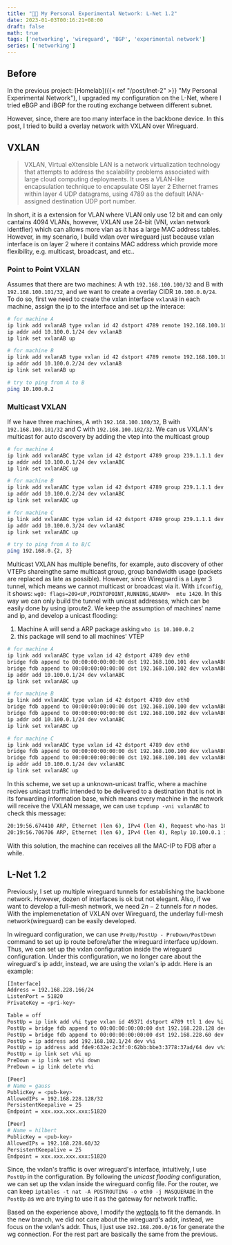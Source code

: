 ```yaml
---
title: "👨‍💻 My Personal Experimental Network: L-Net 1.2"
date: 2023-01-03T00:16:21+08:00
draft: false
math: true
tags: ['networking', 'wireguard', 'BGP', 'experimental network']
series: ['networking']
---
```


<!--more-->

## Before

In the previous project: [Homelab]({{< ref "/post/lnet-2" >}} "My Personal Experimental Network"), I upgraded my configuration on the L-Net, where I tried eBGP and iBGP for the routing exchange between different subnet.

However, since, there are too many interface in the backbone device. In this post, I tried to build a overlay network with VXLAN over Wireguard. 

## VXLAN 

> VXLAN, Virtual eXtensible LAN is a network virtualization technology that attempts to address the scalability problems associated with large cloud computing deployments. It uses a VLAN-like encapsulation technique to encapsulate OSI layer 2 Ethernet frames within layer 4 UDP datagrams, using 4789 as the default IANA-assigned destination UDP port number.

In short, it is a extension for VLAN where VLAN only use 12 bit and can only cantains 4094 VLANs, however, VXLAN use 24-bit (VNI, vxlan network identfier) which can allows more vlan as it has a large MAC address tables. However, in my scenario, I build vxlan over wireguard just because vxlan interface is on layer 2 where it contains MAC address which provide more flexibility, e.g. multicast, broadcast, and etc..

### Point to Point VXLAN

Assumes that there are two machines: A wth `192.168.100.100/32` and B with `192.168.100.101/32`, and we want to create a overlay CIDR `10.100.0.0/24`.  To do so, first we need to create the vxlan interface `vxlanAB` in each machine, assign the ip to the interface and set up the interace:

```bash
# for machine A
ip link add vxlanAB type vxlan id 42 dstport 4789 remote 192.168.100.101 local 192.168.100.100 dev eth0
ip addr add 10.100.0.1/24 dev vxlanAB
ip link set vxlanAB up

# for machine B
ip link add vxlanAB type vxlan id 42 dstport 4789 remote 192.168.100.100 local 192.168.100.101 dev eth0
ip addr add 10.100.0.2/24 dev vxlanAB
ip link set vxlanAB up

# try to ping from A to B 
ping 10.100.0.2
```

### Multicast VXLAN 

If we have three machines, A wth `192.168.100.100/32`, B with `192.168.100.101/32` and C with `192.168.100.102/32`. We can us VXLAN's multicast for auto dscovery by adding the vtep into the multicast group

```bash
# for machine A
ip link add vxlanABC type vxlan id 42 dstport 4789 group 239.1.1.1 dev eth0
ip addr add 10.100.0.1/24 dev vxlanABC
ip link set vxlanABC up

# for machine B
ip link add vxlanABC type vxlan id 42 dstport 4789 group 239.1.1.1 dev eth0
ip addr add 10.100.0.2/24 dev vxlanABC
ip link set vxlanABC up

# for machine C
ip link add vxlanABC type vxlan id 42 dstport 4789 group 239.1.1.1 dev eth0
ip addr add 10.100.0.3/24 dev vxlanABC
ip link set vxlanABC up

# try to ping from A to B/C
ping 192.168.0.{2, 3}
```

Multicast VXLAN has multiple benefits, for example, auto discovery of other VTEPs shareingthe same multicast group, group bandwidth usage (packets are replaced as late as possible). However, since Wireguard is a Layer 3 tunnel, which means we cannot multicast or broadcast via it. With `ifconfig`, it shows: `wg0: flags=209<UP,POINTOPOINT,RUNNING,NOARP>  mtu 1420`. In this way we can only build the tunnel with unicast addresses, which can be easily done by using iproute2. We keep the assumption of machines' name and ip, and develop a unicast flooding:

1. Machine A will send a ARP package asking `who is 10.100.0.2`
2. this package will send to all machines' VTEP

```bash
# for machine A
ip link add vxlanABC type vxlan id 42 dstport 4789 dev eth0
bridge fdb append to 00:00:00:00:00:00 dst 192.168.100.101 dev vxlanABC
bridge fdb append to 00:00:00:00:00:00 dst 192.168.100.102 dev vxlanABC
ip addr add 10.100.0.1/24 dev vxlanABC
ip link set vxlanABC up

# for machine B
ip link add vxlanABC type vxlan id 42 dstport 4789 dev eth0
bridge fdb append to 00:00:00:00:00:00 dst 192.168.100.100 dev vxlanABC
bridge fdb append to 00:00:00:00:00:00 dst 192.168.100.102 dev vxlanABC
ip addr add 10.100.0.1/24 dev vxlanABC
ip link set vxlanABC up

# for machine C
ip link add vxlanABC type vxlan id 42 dstport 4789 dev eth0
bridge fdb append to 00:00:00:00:00:00 dst 192.168.100.100 dev vxlanABC
bridge fdb append to 00:00:00:00:00:00 dst 192.168.100.101 dev vxlanABC
ip addr add 10.100.0.1/24 dev vxlanABC
ip link set vxlanABC up
```
In this scheme, we set up a unknown-unicast traffic, where a machine recives unicast traffic intended to be delivered to a destination that is not in its forwarding information base, which means every machine in the network will receive the VXLAN message, we can use `tcpdump -vni vxlanABC` to check this message: 

```bash
20:19:56.674410 ARP, Ethernet (len 6), IPv4 (len 4), Request who-has 10.100.0.1 tell 10.100.0.2, length 28
20:19:56.706706 ARP, Ethernet (len 6), IPv4 (len 4), Reply 10.100.0.1 is-at 4e:b8:1f:b5:df:6f, length 28
```
With this solution, the machine can receives all the MAC-IP to FDB after a while.

## L-Net 1.2

Previously, I set up multiple wireguard tunnels for establishing the backbone network. However,  dozen of interfaces is ok but not elegant. Also, if we want to develop a full-mesh network, we need $2n-2$ tunnels for $n$ nodes. With the implemenetation of VXLAN over Wireguard, the underlay full-mesh network(wireguard) can be easily developed.

In wireguard configuration, we can use `PreUp/PostUp - PreDown/PostDown` command to set up ip route before/after the wireguard interface up/down. Thus, we can set up the vxlan configuration inside the wireguard configuration. Under this configuration, we no longer care about the wireguard's ip addr, instead, we are using the vxlan's ip addr. Here is an example:

```bash
[Interface]
Address = 192.168.228.166/24
ListenPort = 51820
PrivateKey = <pri-key>

Table = off
PostUp = ip link add v%i type vxlan id 49371 dstport 4789 ttl 1 dev %i
PostUp = bridge fdb append to 00:00:00:00:00:00 dst 192.168.228.128 dev v%i
PostUp = bridge fdb append to 00:00:00:00:00:00 dst 192.168.228.60 dev v%i
PostUp = ip address add 192.168.102.1/24 dev v%i
PostUp = ip address add fde9:632e:2c3f:0:62bb:bbe3:3778:37ad/64 dev v%i
PostUp = ip link set v%i up
PreDown = ip link set v%i down
PreDown = ip link delete v%i

[Peer]
# Name = gauss
PublicKey = <pub-key>
AllowedIPs = 192.168.228.128/32
PersistentKeepalive = 25
Endpoint = xxx.xxx.xxx.xxx:51820

[Peer]
# Name = hilbert
PublicKey = <pub-key>
AllowedIPs = 192.168.228.60/32
PersistentKeepalive = 25
Endpoint = xxx.xxx.xxx.xxx:51820
```
Since, the vxlan's traffic is over wireguard's interface, intuitively, I use `PostUp` in the configuration. By following the *unicast flooding* configuration, we can set up the vxlan inside the wireguard config file. For the router, we can keep `iptables -t nat -A POSTROUTING -o eth0 -j MASQUERADE` in the `PostUp` as we are trying to use it as the gateway for network traffic.

Based on the experience above, I modify the [wgtools](https://github.com/TerenceLiu98/wgtools/tree/vxlan) to fit the demands. In the new branch, we did not care about the wireguard's addr, instead, we focus on the vxlan's addr. Thus, I just use `192.168.200.0/16` for generate the wg connection. For the rest part are basically the same from the previous. 